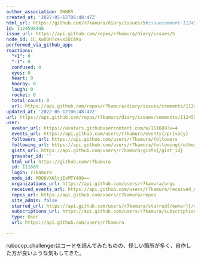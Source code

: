 ```yaml
---
author_association: OWNER
created_at: '2022-05-12T06:48:47Z'
html_url: https://github.com/r7kamura/diary/issues/5#issuecomment-1124598446
id: 1124598446
issue_url: https://api.github.com/repos/r7kamura/diary/issues/5
node_id: IC_kwDOHTcevs5DCAKu
performed_via_github_app: 
reactions:
  "+1": 0
  "-1": 0
  confused: 0
  eyes: 0
  heart: 0
  hooray: 0
  laugh: 0
  rocket: 0
  total_count: 0
  url: https://api.github.com/repos/r7kamura/diary/issues/comments/1124598446/reactions
updated_at: '2022-05-12T06:48:47Z'
url: https://api.github.com/repos/r7kamura/diary/issues/comments/1124598446
user:
  avatar_url: https://avatars.githubusercontent.com/u/111689?v=4
  events_url: https://api.github.com/users/r7kamura/events{/privacy}
  followers_url: https://api.github.com/users/r7kamura/followers
  following_url: https://api.github.com/users/r7kamura/following{/other_user}
  gists_url: https://api.github.com/users/r7kamura/gists{/gist_id}
  gravatar_id: ''
  html_url: https://github.com/r7kamura
  id: 111689
  login: r7kamura
  node_id: MDQ6VXNlcjExMTY4OQ==
  organizations_url: https://api.github.com/users/r7kamura/orgs
  received_events_url: https://api.github.com/users/r7kamura/received_events
  repos_url: https://api.github.com/users/r7kamura/repos
  site_admin: false
  starred_url: https://api.github.com/users/r7kamura/starred{/owner}{/repo}
  subscriptions_url: https://api.github.com/users/r7kamura/subscriptions
  type: User
  url: https://api.github.com/users/r7kamura

---
```

rubocop_challengerはコードを読んでみたものの、怪しい箇所が多く、自作した方が良いような気もしてきた。